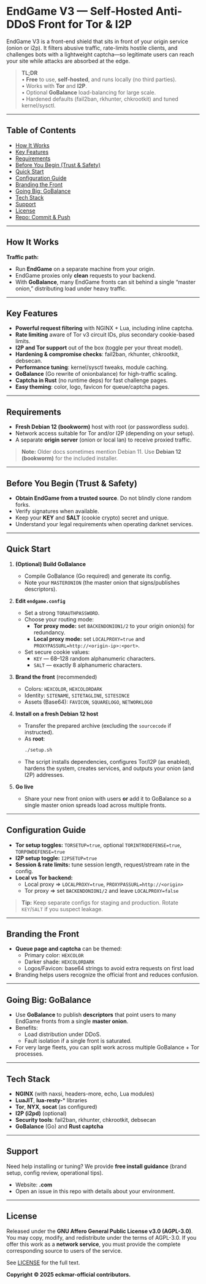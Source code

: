# EndGame V3 — Self-Hosted Anti-DDoS Front for Tor & I2P

EndGame V3 is a front-end shield that sits in front of your origin service (onion or i2p). It filters abusive traffic, rate-limits hostile clients, and challenges bots with a lightweight captcha—so legitimate users can reach your site while attacks are absorbed at the edge.

> **TL;DR**  
> • **Free** to use, **self-hosted**, and runs locally (no third parties).  
> • Works with **Tor** and **I2P**.  
> • Optional **GoBalance** load-balancing for large scale.  
> • Hardened defaults (fail2ban, rkhunter, chkrootkit) and tuned kernel/sysctl.

---

## Table of Contents
- [How It Works](#how-it-works)
- [Key Features](#key-features)
- [Requirements](#requirements)
- [Before You Begin (Trust & Safety)](#before-you-begin-trust--safety)
- [Quick Start](#quick-start)
- [Configuration Guide](#configuration-guide)
- [Branding the Front](#branding-the-front)
- [Going Big: GoBalance](#going-big-gobalance)
- [Tech Stack](#tech-stack)
- [Support](#support)
- [License](#license)
- [Repo: Commit & Push](#repo-commit--push)

---

## How It Works

**Traffic path:**


- Run **EndGame** on a separate machine from your origin.
- EndGame proxies only **clean** requests to your backend.
- With **GoBalance**, many EndGame fronts can sit behind a single “master onion,” distributing load under heavy traffic.

---

## Key Features

- **Powerful request filtering** with NGINX + Lua, including inline captcha.
- **Rate limiting** aware of Tor v3 circuit IDs, plus secondary cookie-based limits.
- **I2P and Tor support** out of the box (toggle per your threat model).
- **Hardening & compromise checks**: fail2ban, rkhunter, chkrootkit, debsecan.
- **Performance tuning**: kernel/sysctl tweaks, module caching.
- **GoBalance** (Go rewrite of onionbalance) for high-traffic scaling.
- **Captcha in Rust** (no runtime deps) for fast challenge pages.
- **Easy theming**: color, logo, favicon for queue/captcha pages.

---

## Requirements

- **Fresh Debian 12 (bookworm)** host with root (or passwordless sudo).
- Network access suitable for Tor and/or I2P (depending on your setup).
- A separate **origin server** (onion or local lan) to receive proxied traffic.

> **Note:** Older docs sometimes mention Debian 11. Use **Debian 12 (bookworm)** for the included installer.

---

## Before You Begin (Trust & Safety)

- **Obtain EndGame from a trusted source**. Do not blindly clone random forks.
- Verify signatures when available.
- Keep your **KEY** and **SALT** (cookie crypto) secret and unique.
- Understand your legal requirements when operating darknet services.

---

## Quick Start

1) **(Optional) Build GoBalance**  
   - Compile GoBalance (Go required) and generate its config.  
   - Note your `MASTERONION` (the master onion that signs/publishes descriptors).

2) **Edit `endgame.config`**  
   - Set a strong `TORAUTHPASSWORD`.  
   - Choose your routing mode:
     - **Tor proxy mode:** set `BACKENDONION1/2` to your origin onion(s) for redundancy.
     - **Local proxy mode:** set `LOCALPROXY=true` and `PROXYPASSURL=http://<origin-ip>:<port>`.
   - Set secure cookie values:
     - `KEY` — 68–128 random alphanumeric characters.
     - `SALT` — exactly 8 alphanumeric characters.

3) **Brand the front** (recommended)  
   - Colors: `HEXCOLOR`, `HEXCOLORDARK`  
   - Identity: `SITENAME`, `SITETAGLINE`, `SITESINCE`  
   - Assets (Base64): `FAVICON`, `SQUARELOGO`, `NETWORKLOGO`

4) **Install on a fresh Debian 12 host**  
   - Transfer the prepared archive (excluding the `sourcecode` if instructed).  
   - As **root**:
     ```bash
     ./setup.sh
     ```
   - The script installs dependencies, configures Tor/I2P (as enabled), hardens the system, creates services, and outputs your onion (and I2P) addresses.

5) **Go live**  
   - Share your new front onion with users **or** add it to GoBalance so a single master onion spreads load across multiple fronts.

---

## Configuration Guide

- **Tor setup toggles:** `TORSETUP=true`, optional `TORINTRODEFENSE=true`, `TORPOWDEFENSE=true`
- **I2P setup toggle:** `I2PSETUP=true`
- **Session & rate limits:** tune session length, request/stream rate in the config.
- **Local vs Tor backend:**
  - Local proxy ⇒ `LOCALPROXY=true`, `PROXYPASSURL=http://<origin>`
  - Tor proxy ⇒ set `BACKENDONION1/2` and leave `LOCALPROXY=false`

> **Tip:** Keep separate configs for staging and production. Rotate `KEY`/`SALT` if you suspect leakage.

---

## Branding the Front

- **Queue page and captcha** can be themed:
  - Primary color: `HEXCOLOR`
  - Darker shade: `HEXCOLORDARK`
  - Logos/Favicon: base64 strings to avoid extra requests on first load
- Branding helps users recognize the official front and reduces confusion.

---

## Going Big: GoBalance

- Use **GoBalance** to publish **descriptors** that point users to many EndGame fronts from a single **master onion**.
- Benefits:
  - Load distribution under DDoS.
  - Fault isolation if a single front is saturated.
- For very large fleets, you can split work across multiple GoBalance + Tor processes.

---

## Tech Stack

- **NGINX** (with naxsi, headers-more, echo, Lua modules)  
- **LuaJIT**, **lua-resty-*** libraries  
- **Tor**, **NYX**, **socat** (as configured)  
- **I2P (i2pd)** (optional)  
- **Security tools**: fail2ban, rkhunter, chkrootkit, debsecan  
- **GoBalance** (Go) and **Rust captcha**

---

## Support

Need help installing or tuning? We provide **free install guidance** (brand setup, config review, operational tips).

- Website: **.com**  
- Open an issue in this repo with details about your environment.

---

## License

Released under the **GNU Affero General Public License v3.0 (AGPL-3.0)**.
You may copy, modify, and redistribute under the terms of AGPL-3.0. If you offer this work as a **network service**, you must provide the complete corresponding source to users of the service.

See [LICENSE](./LICENSE) for the full text.

**Copyright © 2025 eckmar-official contributors.**